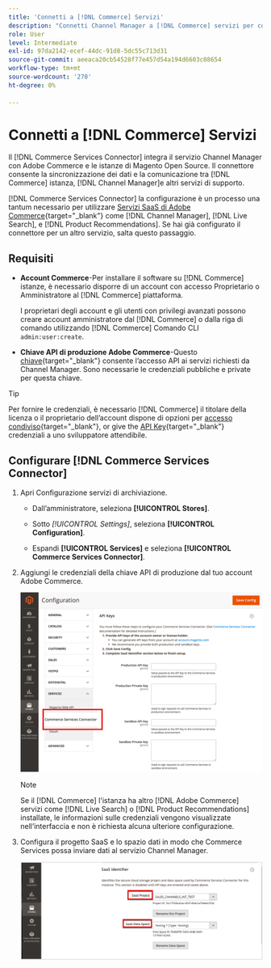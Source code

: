 ```yaml
---
title: 'Connetti a [!DNL Commerce] Servizi'
description: "Connetti Channel Manager a [!DNL Commerce] servizi per consentire la sincronizzazione dei dati e la comunicazione tra [!DNL Commerce] , Channel Manager e altri servizi di supporto."
role: User
level: Intermediate
exl-id: 97da2142-ecef-44dc-91d8-5dc55c713d31
source-git-commit: aeeaca20cb54528f77e457d54a194d6603c08654
workflow-type: tm+mt
source-wordcount: '270'
ht-degree: 0%

---
```



# Connetti a [!DNL Commerce] Servizi

Il [!DNL Commerce Services Connector] integra il servizio Channel Manager con Adobe Commerce e le istanze di Magento Open Source. Il connettore consente la sincronizzazione dei dati e la comunicazione tra [!DNL Commerce] istanza, [!DNL Channel Manager]e altri servizi di supporto.

[!DNL Commerce Services Connector] la configurazione è un processo una tantum necessario per utilizzare [Servizi SaaS di Adobe Commerce](https://experienceleague.adobe.com/docs/commerce-merchant-services/user-guides/home.html){target="_blank"} come [!DNL Channel Manager], [!DNL Live Search], e [!DNL Product Recommendations]. Se hai già configurato il connettore per un altro servizio, salta questo passaggio.

## Requisiti

- **Account Commerce**-Per installare il software su [!DNL Commerce] istanze, è necessario disporre di un account con accesso Proprietario o Amministratore al [!DNL Commerce] piattaforma.

   I proprietari degli account e gli utenti con privilegi avanzati possono creare account amministratore dal [!DNL Commerce] o dalla riga di comando utilizzando [!DNL Commerce] Comando CLI `admin:user:create`.

- **Chiave API di produzione Adobe Commerce**-Questo [chiave](https://docs.magento.com/user-guide/system/saas.html#apikey){target="_blank"} consente l’accesso API ai servizi richiesti da Channel Manager. Sono necessarie le credenziali pubbliche e private per questa chiave.

>[!TIP]
>
>Per fornire le credenziali, è necessario [!DNL Commerce] il titolare della licenza o il proprietario dell’account dispone di opzioni per [accesso condiviso](https://docs.magento.com/user-guide/magento/magento-account-share.html){target="_blank"}, or give the [API Key](https://docs.magento.com/user-guide/system/saas.html#apikey){target="_blank"} credenziali a uno sviluppatore attendibile.

## Configurare [!DNL Commerce Services Connector]

1. Apri Configurazione servizi di archiviazione.

   - Dall’amministratore, seleziona **[!UICONTROL Stores]**.

   - Sotto *[!UICONTROL Settings]*, seleziona **[!UICONTROL Configuration]**.

   - Espandi **[!UICONTROL Services]** e seleziona **[!UICONTROL Commerce Services Connector]**.

1. Aggiungi le credenziali della chiave API di produzione dal tuo account Adobe Commerce.

   ![[!DNL Commerce Services Connector] servizio in [!DNL Admin] visualizza](assets/commerce-services-connector-admin-service-view.png)


   >[!NOTE]
   >
   > Se il [!DNL Commerce] l&#39;istanza ha altro [!DNL Adobe Commerce] servizi come [!DNL Live Search] o [!DNL Product Recommendations] installate, le informazioni sulle credenziali vengono visualizzate nell’interfaccia e non è richiesta alcuna ulteriore configurazione.

1. Configura il progetto SaaS e lo spazio dati in modo che Commerce Services possa inviare dati al servizio Channel Manager.

   ![[!DNL Commerce Services Connector] Configurazione dell’identificatore SaaS in [!DNL Admin] visualizza](assets/commerce-services-connector-saas-config.png)

